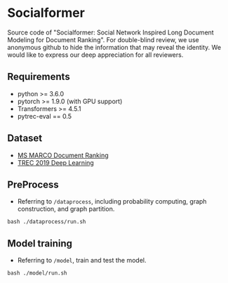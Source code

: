 # Socialformer
Source code of "Socialformer: Social Network Inspired Long Document Modeling for Document Ranking". For double-blind review, we use anonymous github to hide the information that may reveal the identity. We would like to express our deep appreciation for all reviewers.

## Requirements
+ python >= 3.6.0
+ pytorch >= 1.9.0 (with GPU support)
+ Transformers >= 4.5.1
+ pytrec-eval == 0.5

## Dataset
+ [MS MARCO Document Ranking](https://github.com/microsoft/MSMARCO-Document-Ranking)
+ [TREC 2019 Deep Learning](https://microsoft.github.io/msmarco/TREC-Deep-Learning-2019.html)

## PreProcess
+ Referring to `/dataprocess`, including probability computing, graph construction, and graph partition.

```
bash ./dataprocess/run.sh
```

## Model training

+ Referring to `/model`, train and test the model.

```
bash ./model/run.sh
```
